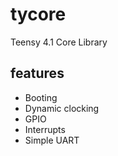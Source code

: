# tycore
Teensy 4.1 Core Library

## features
- Booting
- Dynamic clocking
- GPIO
- Interrupts
- Simple UART
